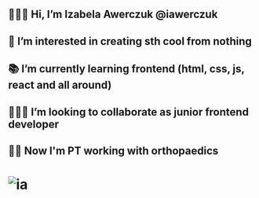 ## 🙋🏼‍♀️ Hi, I’m Izabela Awerczuk @iawerczuk
## 👀 I’m interested in creating sth cool from nothing 
## 📚 I’m currently learning frontend (html, css, js, react and all around)
## 👩🏼‍💻 I’m looking to collaborate as junior frontend developer   
## 🙌🏻 Now I'm PT working with orthopaedics 
# ![ia](https://user-images.githubusercontent.com/76216302/132400144-ed0087ee-6eb0-438b-95ff-9d2f9a5f0dcb.png)
